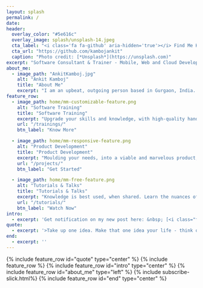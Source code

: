```yaml
---
layout: splash
permalink: /
date:
header:
  overlay_color: "#5e616c"
  overlay_image: splash/unsplash-14.jpeg
  cta_label: "<i class='fa fa-github' aria-hidden='true'></i> Find Me Here"
  cta_url: "https://github.com/kambojankit"
  caption: "Photo credit: [*Unsplash*](https://unsplash.com)"
excerpt: "Software Consultant & Trainer - Mobile, Web and Cloud Development<br /> <small><i class='fa fa-fw fa-map-marker' aria-hidden='true'></i> Gurgaon, India</small><br /><br />"
about_me:
  - image_path: "AnkitKamboj.jpg"
    alt: "Ankit Kamboj"
    title: "About Me"
    excerpt: "I am an upbeat, outgoing person based in Gurgaon, India. In my free time I play or be with friends & family. <br />I have a passion for teaching which started during my secondary school days, as part time, Maths and Science trainer.<br />I have always been fascinated by technology, and there was never a second thought about what I wanted to be in my life.<br /> In the autumn of 2007, during my first year of college in Chandigarh, my love for programming started and has grown ever since. After graduating I began working full time as a Software Engineer, with Sears Holdings, India. While I still enjoyed it, for the most part, I felt like something was missing.<br />That's when I realized my appetite for teaching has grown, and I upgraded myself into training people on different languages and technologies.<br />I now work as a full time Software Consultant and Trainer."
feature_row:
  - image_path: home/mm-customizable-feature.png
    alt: "Software Training"
    title: "Software Training"
    excerpt: "Upgrade your skills and knowledge, with high-quality hands-on training, available online and offline"
    url: "/trainings/"
    btn_label: "Know More"

  - image_path: home/mm-responsive-feature.png
    alt: "Product Development"
    title: "Product Development"
    excerpt: "Moulding your needs, into a viable and marvelous product, with admirable precision, quality and passion"
    url: "/projects/"
    btn_label: "Get Started"

  - image_path: home/mm-free-feature.png
    alt: "Tutorials & Talks"
    title: "Tutorials & Talks"
    excerpt: "Knowledge is best used, when shared. Learn the nuances of software world, from its design to development"
    url: "/tutorials/"
    btn_label: "Watch Now"
intro:
  - excerpt: 'Get notification on my new post here: &nbsp; [<i class="fa fa-twitter"></i> @kambojankie](https://twitter.com/kambojankie){: .btn .btn--twitter}'
quote:
  - excerpt: '>Take up one idea. Make that one idea your life - think of it, dream of it, live on that idea. Let the brain, muscles, nerves, every part of your body, be full of that idea, and just leave every other idea alone. This is the way to success. <br />- [Swami Vivekananda](https://en.wikipedia.org/wiki/Swami_Vivekananda)'
end:
  - excerpt: ''
---
```

{% include feature_row id="quote" type="center" %}
{% include feature_row %}
{% include feature_row id="intro" type="center" %}
{% include feature_row id="about_me" type="left" %}
{% include subscribe-slick.html%}
{% include feature_row id="end" type="center" %}
